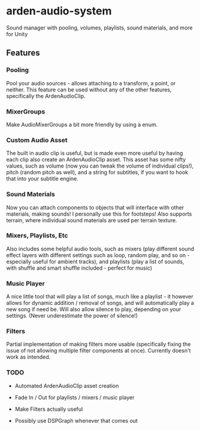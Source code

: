 # arden-audio-system
Sound manager with pooling, volumes, playlists, sound materials, and more for Unity

## Features

### Pooling
Pool your audio sources - allows attaching to a transform, a point, or neither. This feature can be used without any of the other features, specifically the ArdenAudioClip.

### MixerGroups
Make AudioMixerGroups a bit more friendly by using a enum. 

### Custom Audio Asset
The built in audio clip is useful, but is made even more useful by having each clip also create an ArdenAudioClip asset. This asset has some nifty values, such as volume (now you can tweak the volume of individual clips!), pitch (random pitch as well), and a string for subtitles, if you want to hook that into your subtitle engine.

###  Sound Materials
Now you can attach components to objects that will interface with other materials, making sounds! I personally use this for footsteps! Also supports terrain, where individual sound materials are used per terrain texture.

### Mixers, Playlists, Etc
Also includes some helpful audio tools, such as mixers (play different sound effect layers with different settings such as loop, random play, and so on - especially useful for ambient tracks), and playlists (play a list of sounds, with shuffle and smart shuffle included - perfect for music)

### Music Player
A nice little tool that will play a list of songs, much like a playlist - it however allows for dynamic addition / removal of songs, and will automatically play a new song if need be. Will also allow silence to play, depending on your settings. (Never underestimate the power of silence!)

### Filters
Partial implementation of making filters more usable (specifically fixing the issue of not allowing multiple filter components at once). Currently doesn't work as intended.

### TODO
* Automated ArdenAudioClip asset creation 

* Fade In / Out for playlists / mixers / music player

* Make Filters actually useful

* Possibly use DSPGraph whenever that comes out
